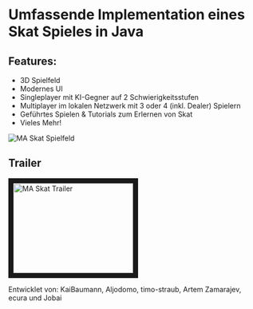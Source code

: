 # Umfassende Implementation eines Skat Spieles in Java
## Features:
- 3D Spielfeld
- Modernes UI
- Singleplayer mit KI-Gegner auf 2 Schwierigkeitsstufen
- Multiplayer im lokalen Netzwerk mit 3 oder 4 (inkl. Dealer) Spielern
- Geführtes Spielen & Tutorials zum Erlernen von Skat
- Vieles Mehr!

![MA Skat Spielfeld](https://i.imgur.com/BnOHg41.png)


## Trailer

<a href="http://www.youtube.com/watch?feature=player_embedded&v=LkExUXp0lE0
" target="_blank"><img src="http://img.youtube.com/vi/LkExUXp0lE0/0.jpg" 
alt="MA Skat Trailer" width="240" height="180" border="10" /></a>


Entwicklet von: KaiBaumann, Aljodomo, timo-straub, Artem Zamarajev, ecura und Jobai
